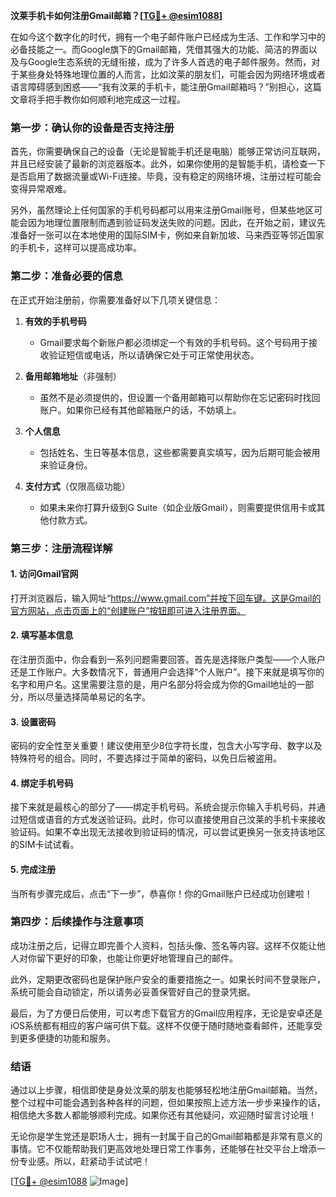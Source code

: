 **汶莱手机卡如何注册Gmail邮箱？[[TG💪+ @esim1088](https://t.me/s/esim1088)]**

在如今这个数字化的时代，拥有一个电子邮件账户已经成为生活、工作和学习中的必备技能之一。而Google旗下的Gmail邮箱，凭借其强大的功能、简洁的界面以及与Google生态系统的无缝衔接，成为了许多人首选的电子邮件服务。然而，对于某些身处特殊地理位置的人而言，比如汶莱的朋友们，可能会因为网络环境或者语言障碍感到困惑——“我有汶莱的手机卡，能注册Gmail邮箱吗？”别担心，这篇文章将手把手教你如何顺利地完成这一过程。

### **第一步：确认你的设备是否支持注册**

首先，你需要确保自己的设备（无论是智能手机还是电脑）能够正常访问互联网，并且已经安装了最新的浏览器版本。此外，如果你使用的是智能手机，请检查一下是否启用了数据流量或Wi-Fi连接。毕竟，没有稳定的网络环境，注册过程可能会变得异常艰难。

另外，虽然理论上任何国家的手机号码都可以用来注册Gmail账号，但某些地区可能会因为地理位置限制而遇到验证码发送失败的问题。因此，在开始之前，建议先准备好一张可以在本地使用的国际SIM卡，例如来自新加坡、马来西亚等邻近国家的手机卡，这样可以提高成功率。

### **第二步：准备必要的信息**

在正式开始注册前，你需要准备好以下几项关键信息：

1. **有效的手机号码**  
   - Gmail要求每个新账户都必须绑定一个有效的手机号码。这个号码用于接收验证短信或电话，所以请确保它处于可正常使用状态。
   
2. **备用邮箱地址**（非强制）  
   - 虽然不是必须提供的，但设置一个备用邮箱可以帮助你在忘记密码时找回账户。如果你已经有其他邮箱账户的话，不妨填上。

3. **个人信息**  
   - 包括姓名、生日等基本信息，这些都需要真实填写，因为后期可能会被用来验证身份。

4. **支付方式**（仅限高级功能）  
   - 如果未来你打算升级到G Suite（如企业版Gmail），则需要提供信用卡或其他付款方式。

### **第三步：注册流程详解**

#### **1. 访问Gmail官网**
打开浏览器后，输入网址“https://www.gmail.com”并按下回车键。这是Gmail的官方网站，点击页面上的“创建账户”按钮即可进入注册界面。

#### **2. 填写基本信息**
在注册页面中，你会看到一系列问题需要回答。首先是选择账户类型——个人账户还是工作账户。大多数情况下，普通用户会选择“个人账户”。接下来就是填写你的名字和用户名。这里需要注意的是，用户名部分将会成为你的Gmail地址的一部分，所以尽量选择简单易记的名字。

#### **3. 设置密码**
密码的安全性至关重要！建议使用至少8位字符长度，包含大小写字母、数字以及特殊符号的组合。同时，不要选择过于简单的密码，以免日后被盗用。

#### **4. 绑定手机号码**
接下来就是最核心的部分了——绑定手机号码。系统会提示你输入手机号码，并通过短信或语音的方式发送验证码。此时，你可以直接使用自己汶莱的手机卡来接收验证码。如果不幸出现无法接收到验证码的情况，可以尝试更换另一张支持该地区的SIM卡试试看。

#### **5. 完成注册**
当所有步骤完成后，点击“下一步”，恭喜你！你的Gmail账户已经成功创建啦！

### **第四步：后续操作与注意事项**

成功注册之后，记得立即完善个人资料，包括头像、签名等内容。这样不仅能让他人对你留下更好的印象，也能让你更好地管理自己的邮件。

此外，定期更改密码也是保护账户安全的重要措施之一。如果长时间不登录账户，系统可能会自动锁定，所以请务必妥善保管好自己的登录凭据。

最后，为了方便日后使用，可以考虑下载官方的Gmail应用程序，无论是安卓还是iOS系统都有相应的客户端可供下载。这样不仅便于随时随地查看邮件，还能享受到更多便捷的功能和服务。

### **结语**

通过以上步骤，相信即使是身处汶莱的朋友也能够轻松地注册Gmail邮箱。当然，整个过程中可能会遇到各种各样的问题，但如果按照上述方法一步步来操作的话，相信绝大多数人都能够顺利完成。如果你还有其他疑问，欢迎随时留言讨论哦！

无论你是学生党还是职场人士，拥有一封属于自己的Gmail邮箱都是非常有意义的事情。它不仅能帮助我们更高效地处理日常工作事务，还能够在社交平台上增添一份专业感。所以，赶紧动手试试吧！

[[TG💪+ @esim1088](https://t.me/s/esim1088) ![Image](https://i.postimg.cc/4NQfJmqS/Snipaste-2025-05-13-00-14-12.png)]